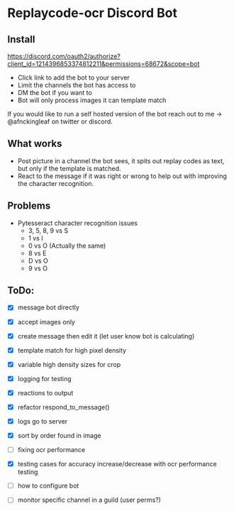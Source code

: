 # Replaycode-ocr Discord Bot

## Install
https://discord.com/oauth2/authorize?client_id=1214396853374812211&permissions=68672&scope=bot

- Click link to add the bot to your server
- Limit the channels the bot has access to
- DM the bot if you want to
- Bot will only process images it can template match

If you would like to run a self hosted version of the bot reach out to me -> @afnckingleaf on twitter or discord.

## What works
- Post picture in a channel the bot sees, it spits out replay codes as text, but only if the template is matched.
- React to the message if it was right or wrong to help out with improving the character recognition.

## Problems
- Pytesseract character recognition issues
    - 3, 5, 8, 9 vs S
    - 1 vs I
    - 0 vs O (Actually the same)
    - 8 vs E
    - D vs O
    - 9 vs O

## ToDo:
- [x] message bot directly
- [x] accept images only
- [x] create message then edit it (let user know bot is calculating)
- [x] template match for high pixel density
- [x] variable high density sizes for crop
- [x] logging for testing
- [x] reactions to output
- [x] refactor respond_to_message()
- [x] logs go to server
- [x] sort by order found in image
- [ ] fixing ocr performance
- [x] testing cases for accuracy increase/decrease with ocr performance testing

- [ ] how to configure bot
- [ ] monitor specific channel in a guild (user perms?)
